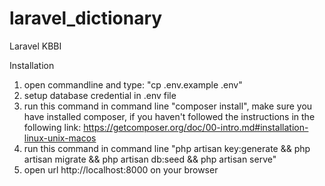 # laravel_dictionary
Laravel KBBI

Installation

1. open commandline and type: "cp .env.example .env"
2. setup database credential in .env file
3. run this command in command line "composer install", 
make sure you have installed composer, if you haven't followed the instructions in the following link: https://getcomposer.org/doc/00-intro.md#installation-linux-unix-macos
4. run this command in command line "php artisan key:generate && php artisan migrate && php artisan db:seed && php artisan serve"
5. open url http://localhost:8000 on your browser

  
